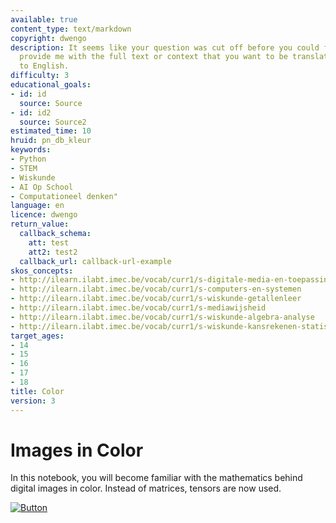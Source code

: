 ```yaml
---
available: true
content_type: text/markdown
copyright: dwengo
description: It seems like your question was cut off before you could finish it. Please
  provide me with the full text or context that you want to be translated from Dutch
  to English.
difficulty: 3
educational_goals:
- id: id
  source: Source
- id: id2
  source: Source2
estimated_time: 10
hruid: pn_db_kleur
keywords:
- Python
- STEM
- Wiskunde
- AI Op School
- Computationeel denken"
language: en
licence: dwengo
return_value:
  callback_schema:
    att: test
    att2: test2
  callback_url: callback-url-example
skos_concepts:
- http://ilearn.ilabt.imec.be/vocab/curr1/s-digitale-media-en-toepassingen
- http://ilearn.ilabt.imec.be/vocab/curr1/s-computers-en-systemen
- http://ilearn.ilabt.imec.be/vocab/curr1/s-wiskunde-getallenleer
- http://ilearn.ilabt.imec.be/vocab/curr1/s-mediawijsheid
- http://ilearn.ilabt.imec.be/vocab/curr1/s-wiskunde-algebra-analyse
- http://ilearn.ilabt.imec.be/vocab/curr1/s-wiskunde-kansrekenen-statistiek
target_ages:
- 14
- 15
- 16
- 17
- 18
title: Color
version: 3
---
```

# Images in Color

In this notebook, you will become familiar with the mathematics behind digital images in color. Instead of matrices, tensors are now used.

[![](embed/Button.png "Button")](https://kiks.ilabt.imec.be/jupyterhub/?id=1502_en "Color Notebooks")